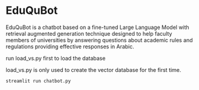 # EduQuBot

EduQuBot is a chatbot based on a fine-tuned Large Language Model with retrieval augmented generation technique designed to help faculty members of universities by answering questions about academic rules and regulations providing effective responses in Arabic.


run load_vs.py first to load the database


load_vs.py is only used to create the vector database for the first time.



```streamlit run chatbot.py```

